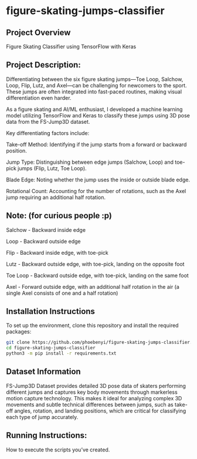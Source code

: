 # figure-skating-jumps-classifier

## Project Overview
Figure Skating Classifier using TensorFlow with Keras 

## Project Description:

Differentiating between the six figure skating jumps—Toe Loop, Salchow, Loop, Flip, Lutz, and Axel—can be challenging for newcomers to the sport. These jumps are often integrated into fast-paced routines, making visual differentiation even harder.

As a figure skating and AI/ML enthusiast, I developed a machine learning model utilizing TensorFlow and Keras to classify these jumps using 3D pose data from the FS-Jump3D dataset.


Key differentiating factors include:

Take-off Method: Identifying if the jump starts from a forward or backward position.

Jump Type: Distinguishing between edge jumps (Salchow, Loop) and toe-pick jumps (Flip, Lutz, Toe Loop).

Blade Edge: Noting whether the jump uses the inside or outside blade edge.

Rotational Count: Accounting for the number of rotations, such as the Axel jump requiring an additional half rotation.


## Note: (for curious people :p)

Salchow     -  Backward inside edge

Loop        -  Backward outside edge

Flip        -  Backward inside edge, with toe-pick

Lutz        -  Backward outside edge, with toe-pick, landing on the opposite foot

Toe Loop    -  Backward outside edge, with toe-pick, landing on the same foot

Axel        -  Forward outside edge, with an additional half rotation in the air (a single Axel consists of one and a half rotation)


## Installation Instructions
To set up the environment, clone this repository and install the required packages:

```bash
git clone https://github.com/phoebenyi/figure-skating-jumps-classifier.git
cd figure-skating-jumps-classifier
python3 -m pip install -r requirements.txt
```

## Dataset Information
FS-Jump3D Dataset provides detailed 3D pose data of skaters performing different jumps and captures key body movements through markerless motion capture technology. This makes it ideal for analyzing complex 3D movements and subtle technical differences between jumps, such as take-off angles, rotation, and landing positions, which are critical for classifying each type of jump accurately.


## Running Instructions:
How to execute the scripts you’ve created.
